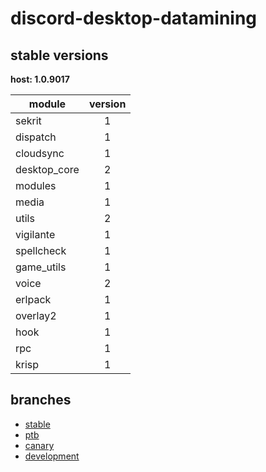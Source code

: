 # discord-desktop-datamining

## stable versions

**host: 1.0.9017**

| module | version |
| ------ | :-----: |
| sekrit | 1 |
| dispatch | 1 |
| cloudsync | 1 |
| desktop_core | 2 |
| modules | 1 |
| media | 1 |
| utils | 2 |
| vigilante | 1 |
| spellcheck | 1 |
| game_utils | 1 |
| voice | 2 |
| erlpack | 1 |
| overlay2 | 1 |
| hook | 1 |
| rpc | 1 |
| krisp | 1 |

## branches

- [stable](https://github.com/OpenAsar/discord-desktop-datamining/tree/stable)
- [ptb](https://github.com/OpenAsar/discord-desktop-datamining/tree/ptb)
- [canary](https://github.com/OpenAsar/discord-desktop-datamining/tree/canary)
- [development](https://github.com/OpenAsar/discord-desktop-datamining/tree/development)